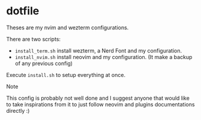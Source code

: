 # dotfile

Theses are my nvim and wezterm configurations.

There are two scripts:
- `install_term.sh` install wezterm, a Nerd Font and my configuration.
- `install_nvim.sh` install neovim and my configuration. (It make a backup of any previous config)

Execute `install.sh` to setup everything at once.

> [!NOTE]
> This config is probably not well done and I suggest anyone that would like to take inspirations from it to just follow neovim and plugins documentations directly :)
